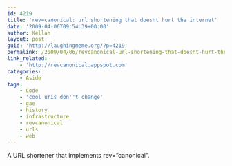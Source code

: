 ```yaml
---
id: 4219
title: 'rev=canonical: url shortening that doesnt hurt the internet'
date: '2009-04-06T09:54:39+00:00'
author: Kellan
layout: post
guid: 'http://laughingmeme.org/?p=4219'
permalink: /2009/04/06/revcanonical-url-shortening-that-doesnt-hurt-the-internet/
link_related:
    - 'http://revcanonical.appspot.com'
categories:
    - Aside
tags:
    - Code
    - 'cool uris don''t change'
    - gae
    - history
    - infrastructure
    - revcanonical
    - urls
    - web
---
```


A URL shortener that implements rev=”canonical”.